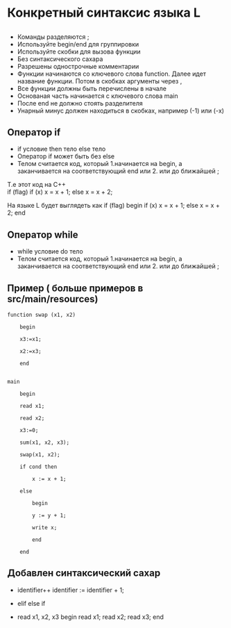 # Конкретный синтаксис языка L

## 

* Команды разделяются ;
* Используйте begin/end для группировки
* Используйте скобки для вызова функции
* Без синтаксического сахара
* Разрешены однострочные комментарии
* Функции начинаются со ключевого слова function. Далее идет название функции. Потом в скобках аргументы через ,
* Все функции должны быть перечислены в начале
* Основаная часть начинается с ключевого слова main
* После end не должно стоять разделителя
* Унарный минус должен находиться в скобках, например (-1) или (-x)

## Оператор if

* if условие then тело else тело
* Оператор if может быть без else
* Телом считается код, который 
			1.начинается на begin, а заканчивается на соответствующий end
			или
			2. или до ближайшей ;

Т.е  этот код на С++    
	if (flag)
		if (x) 
			x = x + 1;
		else
			x = x + 2;

На языке L будет выглядеть как
	if (flag) 
		begin
		if (x)
			x = x + 1;
		else
			x = x + 2;
		end

## Оператор while

* while условие do тело 
* Телом считается код, который 
			1.начинается на begin, а заканчивается на соответствующий end
			или
			2. или до ближайшей ;

## Пример ( больше примеров в src/main/resources)


	function swap (x1, x2)

		begin

		x3:=x1;

		x2:=x3;

		end


	main

		begin

		read x1;
		
		read x2;
		
		x3:=0;
		
		sum(x1, x2, x3);
		
		swap(x1, x2);
		
		if cond then
		
			x := x + 1;
		
		else
		
			begin
		
			y := y + 1;
		
			write x;
		
			end
		
		end




## Добавлен синтаксический сахар

* identifier++ 
		identifier := identifier + 1;
		
		
* elif
		else if
		
		
* read x1, x2, x3
		begin read x1; read x2; read x3; end

